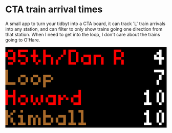 # CTA train arrival times

A small app to turn your tidbyt into a CTA board, it can track 'L' train arrivals into any station, and can filter to only show trains going one direction from that station. When I need to get into the loop, I don't care about the trains going to O'Hare.

![CTA train arrival times for Tidbyt](cta_train_tracker.gif)